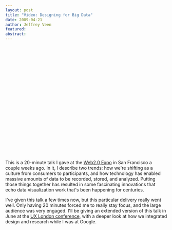 ```yaml
--- 
layout: post
title: "Video: Designing for Big Data"
date: 2009-04-21
author: Jeffrey Veen
featured:
abstract: 
---
```

<object width="560" height="340"><param name="movie" value="http://www.youtube.com/v/NmiUsdn7qRk&hl=en&fs=1&rel=0&ap=%2526fmt%3D18"></param><param name="allowFullScreen" value="true"></param><param name="allowscriptaccess" value="always"></param><embed src="http://www.youtube.com/v/NmiUsdn7qRk&hl=en&fs=1&rel=0&ap=%2526fmt%3D18" type="application/x-shockwave-flash" allowscriptaccess="always" allowfullscreen="true" width="560" height="340"></embed></object>

This is a 20-minute talk I gave at the <a href="http://www.web2expo.com/webexsf2009">Web2.0 Expo</a> in San Francisco a couple weeks ago. In it, I describe two trends: how we're shifting as a culture from consumers to participants, and how technology has enabled massive amounts of data to be recorded, stored, and analyzed. Putting those things together has resulted in some fascinating innovations that echo data visualization work that's been happening for centuries.

I've given this talk a few times now, but this particular delivery really went well. Only having 20 minutes forced me to really stay focus, and the large audience was very engaged. I'll be giving an extended version of this talk in June at the <a href="http://uxlondon.com/">UX London conference</a>, with a deeper look at how we integrated design and research while I was at Google.
&#8203;